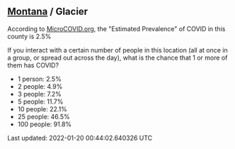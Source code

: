 
## [Montana](/united-states/montana) / Glacier

According to [MicroCOVID.org](http://microcovid.org),
the "Estimated Prevalence" of COVID in this county is 2.5%

If you interact with a certain number of people in this location
(all at once in a group, or spread out across the day), what is the chance that
1 or more of them has COVID?

- 1 person: 2.5%
- 2 people: 4.9%
- 3 people: 7.2%
- 5 people: 11.7%
- 10 people: 22.1%
- 25 people: 46.5%
- 100 people: 91.8%

Last updated: 2022-01-20 00:44:02.640326 UTC
